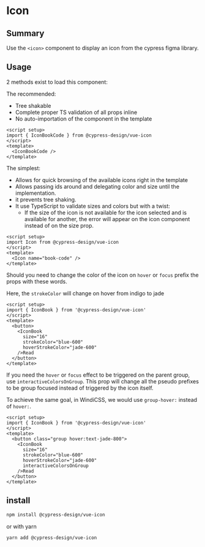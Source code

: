 # Icon

## Summary

Use the `<icon>` component to display an icon from the cypress figma library.

## Usage

2 methods exist to load this component:

The recommended:

- Tree shakable
- Complete proper TS validation of all props inline
- No auto-importation of the component in the template

```vue
<script setup>
import { IconBookCode } from @cypress-design/vue-icon
</script>
<template>
  <IconBookCode />
</template>
```

The simplest:

- Allows for quick browsing of the available icons right in the template
- Allows passing ids around and delegating color and size until the implementation.
- it prevents tree shaking.
- It use TypeScript to validate sizes and colors but with a twist:
  - If the size of the icon is not available for the icon selected and is available for another, the error will appear on the icon component instead of on the size prop.

```vue
<script setup>
import Icon from @cypress-design/vue-icon
</script>
<template>
  <Icon name="book-code" />
</template>
```

Should you need to change the color of the icon on `hover` or `focus` prefix the props with these words.

Here, the `strokeColor` will change on hover from indigo to jade

```vue
<script setup>
import { IconBook } from '@cypress-design/vue-icon'
</script>
<template>
  <button>
    <IconBook
      size="16"
      strokeColor="blue-600"
      hoverStrokeColor="jade-600"
    />Read
  </button>
</template>
```

If you need the `hover` or `focus` effect to be triggered on the parent group, use `interactiveColorsOnGroup`.
This prop will change all the pseudo prefixes to be group focused instead of triggered by the icon itself.

To achieve the same goal, in WindiCSS, we would use `group-hover:` instead of `hover:`.

```vue
<script setup>
import { IconBook } from '@cypress-design/vue-icon'
</script>
<template>
  <button class="group hover:text-jade-800">
    <IconBook
      size="16"
      strokeColor="blue-600"
      hoverStrokeColor="jade-600"
      interactiveColorsOnGroup
    />Read
  </button>
</template>
```

## install

```bash
npm install @cypress-design/vue-icon
```

or with yarn

```bash
yarn add @cypress-design/vue-icon
```
